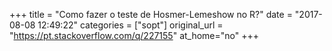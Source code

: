 +++
title = "Como fazer o teste de Hosmer-Lemeshow no R?"
date = "2017-08-08 12:49:22"
categories = ["sopt"]
original_url = "https://pt.stackoverflow.com/q/227155"
at_home="no"
+++


